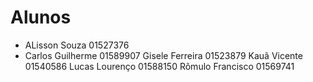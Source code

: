 # Alunos

* ALisson Souza 01527376
* Carlos Guilherme 01589907
  Gisele Ferreira 01523879
  Kauã Vicente 01540586
  Lucas Lourenço 01588150
  Rômulo Francisco 01569741
